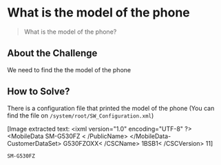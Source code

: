 # What is the model of the phone
> What is the model of the phone?

## About the Challenge
We need to find the the model of the phone

## How to Solve?
There is a configuration file that printed the model of the phone (You can find the file on `/system/root/SW_Configuration.xml`)


[Image extracted text: <ixml version="1.0"
encoding="UTF-8" ?>
<SW-Configuration>
<MobileData
<PublicName> SM-G530FZ < /PublicName>
</MobileData-
CustomerDataSet>
<CSCName>G530FZOXX< /CSCName>
<CSCVersion>1BSB1< /CSCVersion>
<NbCustomer> 11</NbCustomer>]


```
SM-G530FZ
```
